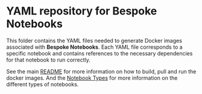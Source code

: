 # YAML repository for Bespoke Notebooks

This folder contains the YAML files needed to generate Docker images associated with **Bespoke Notebooks**. Each YAML file corresponds to a specific notebook and contains references to the necessary dependencies for that notebook to run correctly. 

See the main [README](../README.md) for more information on how to build, pull and run the docker images. And the [Notebook Types](../docs/NOTEBOOK_TYPES.md) for more information on the different types of notebooks.
